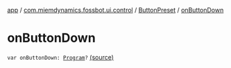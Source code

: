 [app](../../index.md) / [com.miemdynamics.fossbot.ui.control](../index.md) / [ButtonPreset](index.md) / [onButtonDown](./on-button-down.md)

# onButtonDown

`var onButtonDown: `[`Program`](../../com.miemdynamics.fossbot.data.entity/-program/index.md)`?` [(source)](https://github.com/binyot/fossbot/tree/master/app/src/main/java/com/miemdynamics/fossbot/ui/control/Preset.kt#L6)